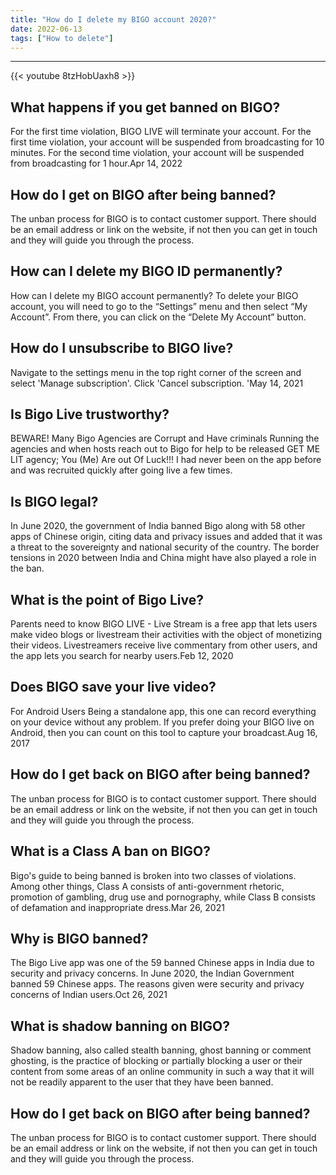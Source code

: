 ```yaml
---
title: "How do I delete my BIGO account 2020?"
date: 2022-06-13
tags: ["How to delete"]
---
```


---
{{< youtube 8tzHobUaxh8 >}}
## What happens if you get banned on BIGO?
For the first time violation, BIGO LIVE will terminate your account. For the first time violation, your account will be suspended from broadcasting for 10 minutes. For the second time violation, your account will be suspended from broadcasting for 1 hour.Apr 14, 2022

## How do I get on BIGO after being banned?
The unban process for BIGO is to contact customer support. There should be an email address or link on the website, if not then you can get in touch and they will guide you through the process.

## How can I delete my BIGO ID permanently?
How can I delete my BIGO account permanently? To delete your BIGO account, you will need to go to the “Settings” menu and then select “My Account”. From there, you can click on the “Delete My Account” button.

## How do I unsubscribe to BIGO live?
Navigate to the settings menu in the top right corner of the screen and select 'Manage subscription'. Click 'Cancel subscription. 'May 14, 2021

## Is Bigo Live trustworthy?
BEWARE! Many Bigo Agencies are Corrupt and Have criminals Running the agencies and when hosts reach out to Bigo for help to be released GET ME LIT agency; You (Me) Are out Of Luck!!! I had never been on the app before and was recruited quickly after going live a few times.

## Is BIGO legal?
In June 2020, the government of India banned Bigo along with 58 other apps of Chinese origin, citing data and privacy issues and added that it was a threat to the sovereignty and national security of the country. The border tensions in 2020 between India and China might have also played a role in the ban.

## What is the point of Bigo Live?
Parents need to know BIGO LIVE - Live Stream is a free app that lets users make video blogs or livestream their activities with the object of monetizing their videos. Livestreamers receive live commentary from other users, and the app lets you search for nearby users.Feb 12, 2020

## Does BIGO save your live video?
For Android Users Being a standalone app, this one can record everything on your device without any problem. If you prefer doing your BIGO live on Android, then you can count on this tool to capture your broadcast.Aug 16, 2017

## How do I get back on BIGO after being banned?
The unban process for BIGO is to contact customer support. There should be an email address or link on the website, if not then you can get in touch and they will guide you through the process.

## What is a Class A ban on BIGO?
Bigo's guide to being banned is broken into two classes of violations. Among other things, Class A consists of anti-government rhetoric, promotion of gambling, drug use and pornography, while Class B consists of defamation and inappropriate dress.Mar 26, 2021

## Why is BIGO banned?
The Bigo Live app was one of the 59 banned Chinese apps in India due to security and privacy concerns. In June 2020, the Indian Government banned 59 Chinese apps. The reasons given were security and privacy concerns of Indian users.Oct 26, 2021

## What is shadow banning on BIGO?
Shadow banning, also called stealth banning, ghost banning or comment ghosting, is the practice of blocking or partially blocking a user or their content from some areas of an online community in such a way that it will not be readily apparent to the user that they have been banned.

## How do I get back on BIGO after being banned?
The unban process for BIGO is to contact customer support. There should be an email address or link on the website, if not then you can get in touch and they will guide you through the process.


